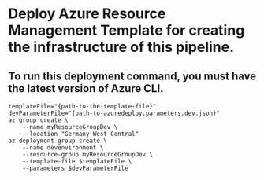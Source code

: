 # Deploy Azure Resource Management Template for creating the infrastructure of this pipeline.

## To run this deployment command, you must have the latest version of Azure CLI.


	templateFile="{path-to-the-template-file}"
	devParameterFile="{path-to-azuredeploy.parameters.dev.json}"
	az group create \
  		--name myResourceGroupDev \
  		--location "Germany West Central"
	az deployment group create \
  		--name devenvironment \
 		--resource-group myResourceGroupDev \
  		--template-file $templateFile \
  		--parameters $devParameterFile
